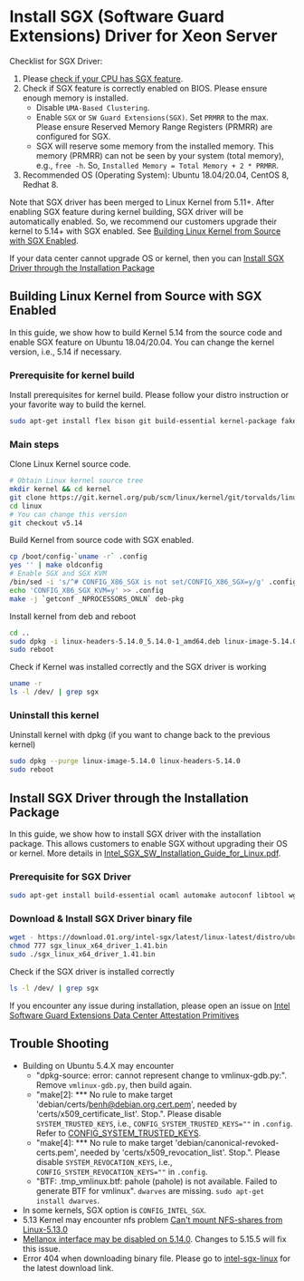 # Install SGX (Software Guard Extensions) Driver for Xeon Server

Checklist for SGX Driver:

1. Please [check if your CPU has SGX feature](https://www.intel.com/content/www/us/en/support/articles/000028173/processors.html).
2. Check if SGX feature is correctly enabled on BIOS. Please ensure enough memory is installed.
   * Disable `UMA-Based Clustering`.
   * Enable `SGX` or `SW Guard Extensions(SGX)`. Set `PRMRR` to the max. Please ensure Reserved Memory Range Registers (PRMRR) are configured for SGX.
   * SGX will reserve some memory from the installed memory. This memory (PRMRR) can not be seen by your system (total memory), e.g., `free -h`. So, `Installed Memory = Total Memory + 2 * PRMRR`.
3. Recommended OS (Operating System): Ubuntu 18.04/20.04, CentOS 8, Redhat 8.

Note that SGX driver has been merged to Linux Kernel from 5.11+. After enabling SGX feature during kernel building, SGX driver will be automatically enabled. So, we recommend our customers upgrade their kernel to 5.14+ with SGX enabled. See [Building Linux Kernel from Source with SGX Enabled](#building-linux-kernel-from-source-with-sgx-enabled).

If your data center cannot upgrade OS or kernel, then you can [Install SGX Driver through the Installation Package](#install-sgx-driver-through-the-installation-package)

## Building Linux Kernel from Source with SGX Enabled

In this guide, we show how to build Kernel 5.14 from the source code and enable SGX feature on Ubuntu 18.04/20.04. You can change the kernel version, i.e., 5.14 if necessary.

### Prerequisite for kernel build

Install prerequisites for kernel build. Please follow your distro instruction or your favorite way to build the kernel.

```bash
sudo apt-get install flex bison git build-essential kernel-package fakeroot libncurses5-dev libssl-dev ccache libelf-dev
```

### Main steps

Clone Linux Kernel source code.

```bash
# Obtain Linux kernel source tree
mkdir kernel && cd kernel
git clone https://git.kernel.org/pub/scm/linux/kernel/git/torvalds/linux.git
cd linux
# You can change this version
git checkout v5.14
```

Build Kernel from source code with SGX enabled.

```bash
cp /boot/config-`uname -r` .config
yes '' | make oldconfig
# Enable SGX and SGX KVM
/bin/sed -i 's/^# CONFIG_X86_SGX is not set/CONFIG_X86_SGX=y/g' .config
echo 'CONFIG_X86_SGX_KVM=y' >> .config
make -j `getconf _NPROCESSORS_ONLN` deb-pkg
```

Install kernel from deb and reboot

```bash
cd ..
sudo dpkg -i linux-headers-5.14.0_5.14.0-1_amd64.deb linux-image-5.14.0_5.14.0-1_amd64.deb
sudo reboot
```

Check if Kernel was installed correctly and the SGX driver is working

```bash
uname -r
ls -l /dev/ | grep sgx
```

### Uninstall this kernel

Uninstall kernel with dpkg (if you want to change back to the previous kernel)

```bash
sudo dpkg --purge linux-image-5.14.0 linux-headers-5.14.0
sudo reboot
```

## Install SGX Driver through the Installation Package

In this guide, we show how to install SGX driver with the installation package. This allows customers to enable SGX without upgrading their OS or kernel. More details in [Intel_SGX_SW_Installation_Guide_for_Linux.pdf](https://download.01.org/intel-sgx/latest/dcap-latest/linux/docs/Intel_SGX_SW_Installation_Guide_for_Linux.pdf).

### Prerequisite for SGX Driver

```bash
sudo apt-get install build-essential ocaml automake autoconf libtool wget python libssl-dev dkms 
```

### Download & Install SGX Driver binary file

```bash
wget - https://download.01.org/intel-sgx/latest/linux-latest/distro/ubuntu20.04-server/sgx_linux_x64_driver_1.41.bin
chmod 777 sgx_linux_x64_driver_1.41.bin
sudo ./sgx_linux_x64_driver_1.41.bin
```

Check if the SGX driver is installed correctly

```bash
ls -l /dev/ | grep sgx
```

If you encounter any issue during installation, please open an issue on [Intel Software Guard Extensions Data Center Attestation Primitives](https://github.com/intel/SGXDataCenterAttestationPrimitives)

## Trouble Shooting

* Building on Ubuntu 5.4.X may encounter
  * "dpkg-source: error: cannot represent change to vmlinux-gdb.py:". Remove `vmlinux-gdb.py`, then build again.
  * "make[2]: *** No rule to make target 'debian/certs/benh@debian.org.cert.pem', needed by 'certs/x509_certificate_list'.  Stop.". Please disable `SYSTEM_TRUSTED_KEYS`, i.e., `CONFIG_SYSTEM_TRUSTED_KEYS=""` in `.config`. Refer to [CONFIG_SYSTEM_TRUSTED_KEYS](https://askubuntu.com/questions/1329538/compiling-the-kernel-5-11-11).
  * "make[4]: *** No rule to make target 'debian/canonical-revoked-certs.pem', needed by 'certs/x509_revocation_list'.  Stop.". Please disable `SYSTEM_REVOCATION_KEYS`, i.e., `CONFIG_SYSTEM_REVOCATION_KEYS=""` in `.config`.
  * "BTF: .tmp_vmlinux.btf: pahole (pahole) is not available. Failed to generate BTF for vmlinux". `dwarves` are missing. `sudo apt-get install dwarves`.
* In some kernels, SGX option is `CONFIG_INTEL_SGX`.
* 5.13 Kernel may encounter nfs problem [Can't mount NFS-shares from Linux-5.13.0](https://forums.gentoo.org/viewtopic-p-8629887.html?sid=f7359b869fb71849d64f3e69bb48503a)
* [Mellanox interface may be disabled on 5.14.0](https://bugzilla.redhat.com/show_bug.cgi?id=2014094). Changes to 5.15.5 will fix this issue.
* Error 404 when downloading binary file. Please go to [intel-sgx-linux](https://download.01.org/intel-sgx/latest/linux-latest/distro) for the latest download link.
